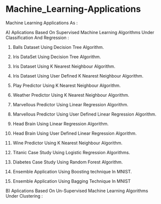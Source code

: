 # Machine_Learning-Applications

Machine Learning Applications As :

A) Aplications Based On Supervised Machine Learning Algorithms Under Classification And Regression :

1) Balls Dataset Using Decision Tree Algorithm.

2) Iris DataSet Using Decision Tree Algorithm.

3) Iris Dataset Using K Nearest Neighbour Algorithm.

4) Iris Dataset Using User Defined K Nearest Neighbour Algorithm.

5) Play Predictor Using K Nearest Neighbour Algorithm.

6) Weather Predictor Using K Nearest Neighbour Algorithm.

7) Marvellous Predictor Using Linear Regression Algorithm.

8) Marvellous Predictor Using User Defined Linear Regression Algorithm.

9) Head Brain Using Linear Regression Algorithm.

10) Head Brain Using User Defined Linear Regression Algorithm.

11) Wine Predictor Using K Nearest Neighbour Algorithm.

12) Titanic Case Study Using Logistic Regression Algorithms.

13) Diabetes Case Study Using Random Forest Algorithm. 

14) Ensemble Application Using Boosting technique In MNIST.

15) Ensemble Application Using Bagging Technique In MNIST  

B) Aplications Based On Un-Supervised Machine Learning Algorithms Under Clustering : 
